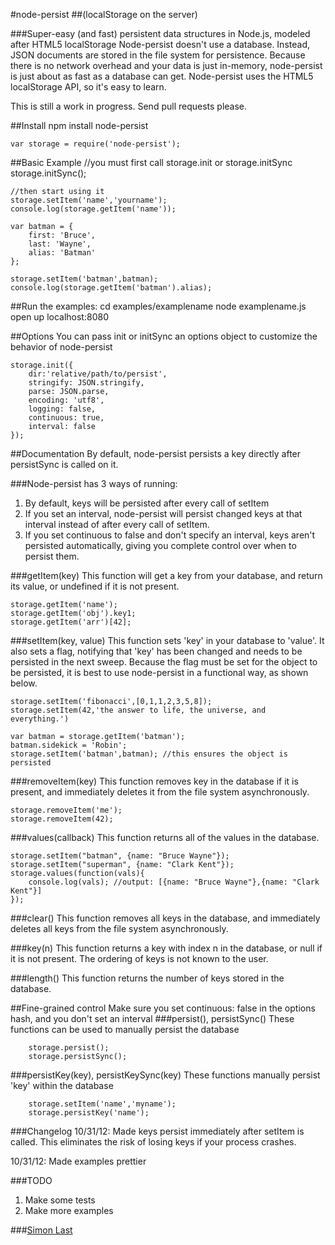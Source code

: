 #node-persist
##(localStorage on the server)

###Super-easy (and fast) persistent data structures in Node.js, modeled after HTML5 localStorage
Node-persist doesn't use a database. Instead, JSON documents are stored in the file system for persistence. Because there is no network overhead and your data is just in-memory, node-persist is just about as fast as a database can get. Node-persist uses the HTML5 localStorage API, so it's easy to learn.

This is still a work in progress. Send pull requests please.

##Install
	npm install node-persist

	var storage = require('node-persist');

##Basic Example
	//you must first call storage.init or storage.initSync
	storage.initSync();
	
	//then start using it
	storage.setItem('name','yourname');
	console.log(storage.getItem('name'));
	
	var batman = {
		first: 'Bruce',
		last: 'Wayne',
		alias: 'Batman'
	};
	
	storage.setItem('batman',batman);
	console.log(storage.getItem('batman').alias);
	
##Run the examples:
	cd examples/examplename
	node examplename.js
	open up localhost:8080
	
##Options
You can pass init or initSync an options object to customize the behavior of node-persist
	
	storage.init({
		dir:'relative/path/to/persist',
		stringify: JSON.stringify,
		parse: JSON.parse,
		encoding: 'utf8',
		logging: false,
		continuous: true,
		interval: false
	});
	
##Documentation
By default, node-persist persists a key directly after persistSync is called on it.

###Node-persist has 3 ways of running:

1. By default, keys will be persisted after every call of setItem
2. If you set an interval, node-persist will persist changed keys at that interval instead of after every call of setItem.
3. If you set continuous to false and don't specify an interval, keys aren't persisted automatically, giving you complete control over when to persist them.

###getItem(key)
This function will get a key from your database, and return its value, or undefined if it is not present.
	
	storage.getItem('name');
	storage.getItem('obj').key1;
	storage.getItem('arr')[42];


###setItem(key, value)
This function sets 'key' in your database to 'value'. It also sets a flag, notifying that 'key' has been changed and needs to be persisted in the next sweep. Because the flag must be set for the object to be persisted, it is best to use node-persist in a functional way, as shown below.

	storage.setItem('fibonacci',[0,1,1,2,3,5,8]);
	storage.setItem(42,'the answer to life, the universe, and everything.')
	
	var batman = storage.getItem('batman');
	batman.sidekick = 'Robin';
	storage.setItem('batman',batman); //this ensures the object is persisted
	
###removeItem(key)
This function removes key in the database if it is present, and immediately deletes it from the file system asynchronously.

	storage.removeItem('me');
	storage.removeItem(42);

###values(callback)
This function returns all of the values in the database.

	storage.setItem("batman", {name: "Bruce Wayne"});
	storage.setItem("superman", {name: "Clark Kent"});
	storage.values(function(vals){
	    console.log(vals); //output: [{name: "Bruce Wayne"},{name: "Clark Kent"}]
	});

###clear()
This function removes all keys in the database, and immediately deletes all keys from the file system asynchronously.

###key(n)
This function returns a key with index n in the database, or null if it is not present. The ordering of keys is not known to the user.

###length()
This function returns the number of keys stored in the database.	
	
##Fine-grained control
Make sure you set continuous: false in the options hash, and you don't set an interval
###persist(), persistSync()
These functions can be used to manually persist the database

		storage.persist();
		storage.persistSync();


###persistKey(key), persistKeySync(key)
These functions manually persist 'key' within the database

		storage.setItem('name','myname');
		storage.persistKey('name'); 
		

###Changelog
10/31/12: Made keys persist immediately after setItem is called. This eliminates the risk of losing keys if your process crashes.

10/31/12: Made examples prettier	

###TODO
1. Make some tests
2. Make more examples	

###[Simon Last](http://simonlast.org)		

